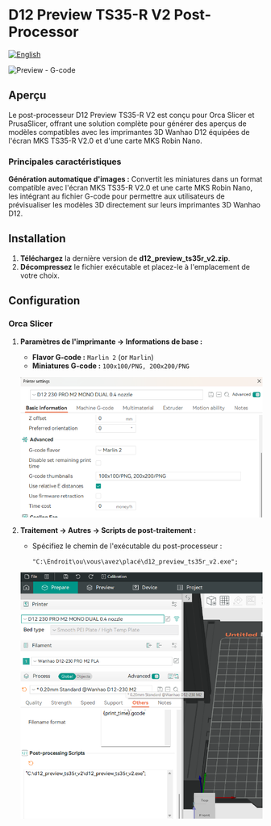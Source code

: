 # D12 Preview TS35-R V2 Post-Processor
[![English](https://img.shields.io/badge/language-english-blue)](./README.md)

![Preview - G-code](img/orca_slicer_0.jpg)

## Aperçu

Le post-processeur D12 Preview TS35-R V2 est conçu pour Orca Slicer et PrusaSlicer, offrant une solution complète pour générer des aperçus de modèles compatibles avec les imprimantes 3D Wanhao D12 équipées de l'écran MKS TS35-R V2.0 et d'une carte MKS Robin Nano.

### Principales caractéristiques

**Génération automatique d'images :** Convertit les miniatures dans un format compatible avec l'écran MKS TS35-R V2.0 et une carte MKS Robin Nano, les intégrant au fichier G-code pour permettre aux utilisateurs de prévisualiser les modèles 3D directement sur leurs imprimantes 3D Wanhao D12.

## Installation

1. **Téléchargez** la dernière version de **d12_preview_ts35r_v2.zip**.
2. **Décompressez** le fichier exécutable et placez-le à l'emplacement de votre choix.

## Configuration

### Orca Slicer

1. **Paramètres de l'imprimante -> Informations de base :**
   - **Flavor G-code :** `Marlin 2` (or  `Marlin`)
   - **Miniatures G-code :** `100x100/PNG, 200x200/PNG`

    ![Orca Slicer - ](img/orca_slicer_1.png)

2. **Traitement -> Autres -> Scripts de post-traitement :**
   - Spécifiez le chemin de l'exécutable du post-processeur :
     ```
     "C:\Endroit\ou\vous\avez\placé\d12_preview_ts35r_v2.exe";
     ```
    ![Orca Slicer - exécutable de post-traitement](img/orca_slicer_2.png)

